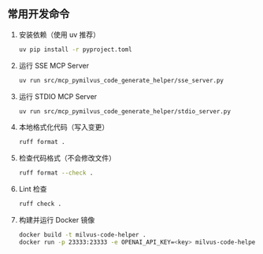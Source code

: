 ## 常用开发命令

1. 安装依赖（使用 uv 推荐）
   ```bash
   uv pip install -r pyproject.toml
   ```

2. 运行 SSE MCP Server
   ```bash
   uv run src/mcp_pymilvus_code_generate_helper/sse_server.py
   ```

3. 运行 STDIO MCP Server
   ```bash
   uv run src/mcp_pymilvus_code_generate_helper/stdio_server.py
   ```

4. 本地格式化代码（写入变更）
   ```bash
   ruff format .
   ```

5. 检查代码格式（不会修改文件）
   ```bash
   ruff format --check .
   ```

6. Lint 检查
   ```bash
   ruff check .
   ```

7. 构建并运行 Docker 镜像
   ```bash
   docker build -t milvus-code-helper .
   docker run -p 23333:23333 -e OPENAI_API_KEY=<key> milvus-code-helper
   ```